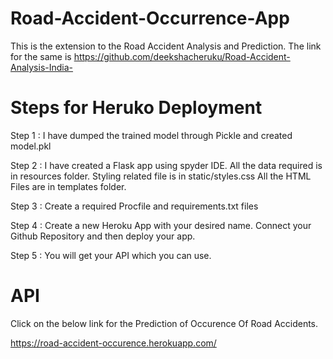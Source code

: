 # Road-Accident-Occurrence-App
This is the extension to the Road Accident Analysis and Prediction. The link for the same is https://github.com/deekshacheruku/Road-Accident-Analysis-India-

# Steps for Heruko Deployment
Step 1 : I have dumped the trained model through Pickle and created model.pkl

Step 2 : I have created a Flask app using spyder IDE. All the data required is in resources folder.
         Styling related file is in static/styles.css
         All the HTML Files are in templates folder.
 
Step 3 : Create a required Procfile and requirements.txt files
 
Step 4 : Create a new Heroku App with your desired name. Connect your Github Repository and then deploy your app.
 
Step 5 : You will get your API which you can use.
 
# API
Click on the below link for the Prediction of Occurence Of Road Accidents.
 
https://road-accident-occurence.herokuapp.com/
